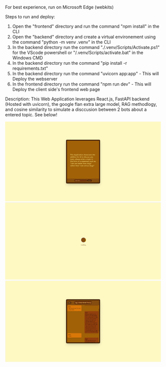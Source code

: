 For best experience, run on Microsoft Edge (webkits)

Steps to run and deploy:

1. Open the "frontend" directory and run the command "npm install" in the CLI
2. Open the "backend" directory and create a virtual environement using the command "python -m venv .venv" in the CLI
3. In the backend directory run the command "./.venv/Scripts/Activate.ps1" for the VScode powershell or "/.venv/Scripts/activate.bat" in the Windows CMD
4. In the backend directory run the command "pip install -r requirements.txt"
5. In the backend directory run the command "uvicorn app:app" - This will Deploy the webserver
6. In the frontend directory run the command "npm run dev" - This will Deploy the client side's frontend web page

Description:
This Web Application leverages React.js, FastAPI backend (Hosted with uvicorn), the google flan extra large model, RAG methodlogy, and cosine similarity to simulate a disccusion between 2 bots about a entered topic. See below!

![alt text](image-3.png)
![alt text](image-1.png)
![alt text](image-2.png)

